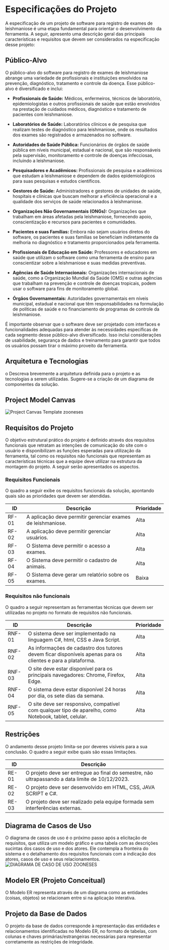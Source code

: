 # Especificações do Projeto

A especificação de um projeto de software para registro de exames de leishmaniose é uma etapa fundamental para orientar o desenvolvimento da ferramenta. A seguir, apresento uma descrição geral das principais características e requisitos que devem ser considerados na especificação desse projeto:

## Público-Alvo

O público-alvo do software para registro de exames de leishmaniose abrange uma variedade de profissionais e instituições envolvidos na prevenção, diagnóstico, tratamento e controle da doença. Esse público-alvo é diversificado e inclui:

- **Profissionais de Saúde:** Médicos, enfermeiros, técnicos de laboratório, epidemiologistas e outros profissionais de saúde que estão envolvidos na prestação de cuidados médicos, diagnóstico e tratamento de pacientes com leishmaniose.

- **Laboratórios de Saúde:** Laboratórios clínicos e de pesquisa que realizam testes de diagnóstico para leishmaniose, onde os resultados dos exames são registrados e armazenados no software.

- **Autoridades de Saúde Pública:** Funcionários de órgãos de saúde pública em níveis municipal, estadual e nacional, que são responsáveis pela supervisão, monitoramento e controle de doenças infecciosas, incluindo a leishmaniose.

- **Pesquisadores e Acadêmicos:** Profissionais de pesquisa e acadêmicos que estudam a leishmaniose e dependem de dados epidemiológicos para suas pesquisas e estudos científicos.

- **Gestores de Saúde:** Administradores e gestores de unidades de saúde, hospitais e clínicas que buscam melhorar a eficiência operacional e a qualidade dos serviços de saúde relacionados à leishmaniose.

- **Organizações Não Governamentais (ONGs):** Organizações que trabalham em áreas afetadas pela leishmaniose, fornecendo apoio, conscientização e recursos para pacientes e comunidades.

- **Pacientes e suas Famílias:** Embora não sejam usuários diretos do software, os pacientes e suas famílias se beneficiam indiretamente da melhoria no diagnóstico e tratamento proporcionados pela ferramenta.

- **Profissionais de Educação em Saúde:** Professores e educadores em saúde que utilizam o software como uma ferramenta de ensino para conscientizar sobre a leishmaniose e suas medidas preventivas.

- **Agências de Saúde Internacionais:** Organizações internacionais de saúde, como a Organização Mundial da Saúde (OMS) e outras agências que trabalham na prevenção e controle de doenças tropicais, podem usar o software para fins de monitoramento global.

- **Órgãos Governamentais:** Autoridades governamentais em níveis municipal, estadual e nacional que têm responsabilidades na formulação de políticas de saúde e no financiamento de programas de controle da leishmaniose.

É importante observar que o software deve ser projetado com interfaces e funcionalidades adequadas para atender às necessidades específicas de cada segmento desse público-alvo diversificado. Isso inclui considerações de usabilidade, segurança de dados e treinamento para garantir que todos os usuários possam tirar o máximo proveito da ferramenta.









## Arquitetura e Tecnologias

o	Descreva brevemente a arquitetura definida para o projeto e as tecnologias a serem utilizadas. Sugere-se a criação de um diagrama de componentes da solução.

## Project Model Canvas



![Project Canvas Template zooneses](https://github.com/ICEI-PUC-Minas-PMV-ADS/pmv-ads-2023-2-e5-proj-empext-t1-pmv-ads-2023-2-e5-proj-controledzoon/assets/91230711/a5b9ddd7-ea9a-4c51-9d33-a2ce0cdaf66f)


## Requisitos do Projeto

O objetivo estrutural prático do projeto é definido através dos requisitos funcionais que retratam as intenções de comunicação do site com o usuário e disponibilizam as funções esperadas para utilização da ferramenta, tal como os requisitos não funcionais que representam as características técnicas que a equipe deve utilizar na estrutura da montagem do projeto. A seguir serão apresentados os aspectos.

### Requisitos Funcionais

O quadro a seguir exibe os requisitos funcionais da solução, apontando quais são as prioridades que devem ser atendidas.

| ID    | Descrição                                 | Prioridade |
|-------|-------------------------------------------|------------|
| RF-01 | A aplicação deve permitir gerenciar exames de leishmaniose. | Alta       |
| RF-02 | A aplicação deve permitir gerenciar usuários. | Alta       |
| RF-03 | O Sistema deve permitir o acesso a exames. | Alta       |
| RF-04 | O Sistema deve permitir o cadastro de animais. | Alta       |
| RF-05 | O Sistema deve gerar um relatório sobre os exames. | Baixa      |

### Requisitos não funcionais

O quadro a seguir representam as ferramentas técnicas que devem ser utilizadas no projeto no formato de requisitos não funcionais.

| ID    | Descrição                                           | Prioridade |
|-------|-----------------------------------------------------|------------|
| RNF-01 | O sistema deve ser implementado na linguagem C#, html, CSS e Java Script. | Alta       |
| RNF-02 | As informações de cadastro dos tutores devem ficar disponíveis apenas para os clientes e para a plataforma. | Alta       |
| RNF-03 | O site deve estar disponível para os principais navegadores: Chrome, Firefox, Edge. | Alta       |
| RNF-04 | O sistema deve estar disponível 24 horas por dia, os sete dias da semana. | Alta       |
| RNF-05 | O site deve ser responsivo, compatível com qualquer tipo de aparelho, como Notebook, tablet, celular. | Alta       |

## Restrições

O andamento desse projeto limita-se por deveres visíveis para a sua conclusão. O quadro a seguir exibe quais são essas limitações.

| ID    | Descrição                                 |
|-------|-------------------------------------------|
| RE-01 | O projeto deve ser entregue ao final do semestre, não ultrapassando a data limite de 10/12/2023. |
| RE-02 | O projeto deve ser desenvolvido em HTML, CSS, JAVA SCRIPT e C#. |
| RE-03 | O projeto deve ser realizado pela equipe formada sem interferências externas. |

## Diagrama de Casos de Uso
O diagrama de casos de uso é o próximo passo após a elicitação de requisitos, que utiliza um modelo gráfico e uma tabela com as descrições sucintas dos casos de uso e dos atores. Ele contempla a fronteira do sistema e o detalhamento dos requisitos funcionais com a indicação dos atores, casos de uso e seus relacionamentos.
![DIAGRAMA DE CASO DE USO ZOONESES](https://github.com/ICEI-PUC-Minas-PMV-ADS/pmv-ads-2023-2-e5-proj-empext-t1-pmv-ads-2023-2-e5-proj-controledzoon/assets/91230711/84c07c0b-5d45-4d30-8e61-7ec810d313e4)

## Modelo ER (Projeto Conceitual)
O Modelo ER representa através de um diagrama como as entidades (coisas, objetos) se relacionam entre si na aplicação interativa.

## Projeto da Base de Dados
O projeto da base de dados corresponde à representação das entidades e relacionamentos identificadas no Modelo ER, no formato de tabelas, com colunas e chaves primárias/estrangeiras necessárias para representar corretamente as restrições de integridade.
